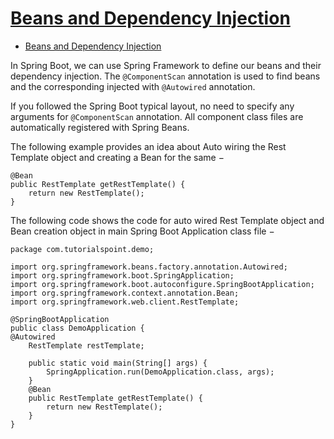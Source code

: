 # [Beans and Dependency Injection](https://www.tutorialspoint.com/spring_boot/spring_boot_beans_and_dependency_injection.htm)

- [Beans and Dependency Injection](#beans-and-dependency-injection)

In Spring Boot, we can use Spring Framework to define our beans and their dependency injection. The `@ComponentScan` annotation is used to find beans and the corresponding injected with `@Autowired` annotation.

If you followed the Spring Boot typical layout, no need to specify any arguments for `@ComponentScan` annotation. All component class files are automatically registered with Spring Beans.

The following example provides an idea about Auto wiring the Rest Template object and creating a Bean for the same −

    @Bean
    public RestTemplate getRestTemplate() {
        return new RestTemplate();
    }

The following code shows the code for auto wired Rest Template object and Bean creation object in main Spring Boot Application class file −

    package com.tutorialspoint.demo;

    import org.springframework.beans.factory.annotation.Autowired;
    import org.springframework.boot.SpringApplication;
    import org.springframework.boot.autoconfigure.SpringBootApplication;
    import org.springframework.context.annotation.Bean;
    import org.springframework.web.client.RestTemplate;

    @SpringBootApplication
    public class DemoApplication {
    @Autowired
        RestTemplate restTemplate;
    
        public static void main(String[] args) {
            SpringApplication.run(DemoApplication.class, args);
        }
        @Bean
        public RestTemplate getRestTemplate() {
            return new RestTemplate();   
        }
    }
